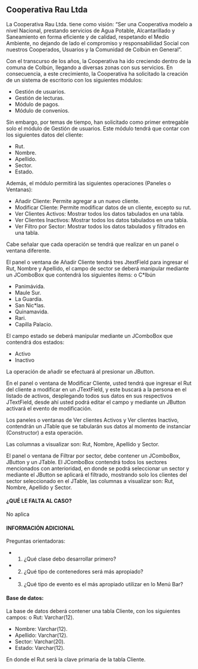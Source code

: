 ## Cooperativa Rau Ltda

La Cooperativa Rau Ltda. tiene como visión: “Ser una Cooperativa modelo a nivel
Nacional, prestando servicios de Agua Potable, Alcantarillado y Saneamiento en
forma eficiente y de calidad, respetando el Medio Ambiente, no dejando de lado el compromiso y responsabilidad Social con nuestros Cooperados, Usuarios y la
Comunidad de Colbún en General”.

Con el transcurso de los años, la Cooperativa ha ido creciendo dentro de la comuna de Colbún, llegando a diversas zonas con sus servicios. En consecuencia, a este crecimiento, la Cooperativa ha solicitado la creación de un sistema de escritorio con los siguientes módulos:
* Gestión de usuarios.
* Gestión de lecturas.
* Módulo de pagos.
* Módulo de convenios.

Sin embargo, por temas de tiempo, han solicitado como primer entregable solo el módulo de Gestión de usuarios. Este módulo tendrá que contar con los siguientes datos del cliente:
* Rut.
* Nombre.
* Apellido.
* Sector.
* Estado.

Además, el módulo permitirá las siguientes operaciones (Paneles o Ventanas):
* Añadir Cliente: Permite agregar a un nuevo cliente.
* Modificar Cliente: Permite modificar datos de un cliente, excepto su rut.
* Ver Clientes Activos: Mostrar todos los datos tabulados en una tabla.
* Ver Clientes Inactivos: Mostrar todos los datos tabulados en una tabla.
* Ver Filtro por Sector: Mostrar todos los datos tabulados y filtrados en una tabla.

Cabe señalar que cada operación se tendrá que realizar en un panel o ventana
diferente. 

El panel o ventana de Añadir Cliente tendrá tres JtextField para ingresar el Rut, Nombre y Apellido, el campo de sector se deberá manipular mediante un JComboBox que contendrá los siguientes ítems:
o C*lbún
* Panimávida.
* Maule Sur.
* La Guardia.
* San Nic*las.
* Quinamavida.
* Rari.
* Capilla Palacio.

El campo estado se deberá manipular mediante un JComboBox que contendrá dos estados:
* Activo
* Inactivo

La operación de añadir se efectuará al presionar un JButton.

En el panel o ventana de Modificar Cliente, usted tendrá que ingresar el Rut del cliente a modificar en un JTextField, y este buscará a la persona en el listado de activos, desplegando todos sus datos en sus respectivos JTextField, desde ahí usted podrá editar el campo y mediante un JButton activará el evento de modificación.

Los paneles o ventanas de Ver clientes Activos y Ver clientes Inactivo, contendrán un JTable que se tabularán sus datos al momento de instanciar (Constructor) a esta operación.

Las columnas a visualizar son: Rut, Nombre, Apellido y Sector.

El panel o ventana de Filtrar por sector, debe contener un JComboBox, JButton y un JTable. El JComboBox contendrá todos los sectores mencionados con anterioridad, en donde se podrá seleccionar un sector y mediante el JButton se aplicará el filtrado, mostrando solo los clientes del sector seleccionado en el JTable, las columnas a visualizar son: Rut, Nombre, Apellido y Sector.

#### ¿QUÉ LE FALTA AL CASO?
No aplica

#### INFORMACIÓN ADICIONAL

Preguntas orientadoras:
- 1. ¿Qué clase debo desarrollar primero?
- 2. ¿Qué tipo de contenedores será más apropiado?
- 3. ¿Qué tipo de evento es el más apropiado utilizar en lo Menú Bar?

#### Base de datos:

La base de datos deberá contener una tabla Cliente, con los siguientes campos:
o Rut: Varchar(12).
* Nombre: Varchar(12).
* Apellido: Varchar(12).
* Sector: Varchar(20).
* Estado: Varchar(12).

En donde el Rut será la clave primaria de la tabla Cliente.